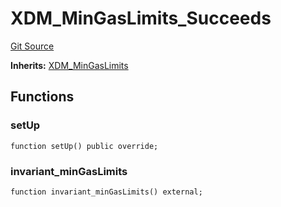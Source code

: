 # XDM_MinGasLimits_Succeeds
[Git Source](https://github.com/ethereum-optimism/optimism/blob/f7b73857601914eeea6fc4c1ba46ae99ca744d97/contracts/test/invariants/CrossDomainMessenger.t.sol)

**Inherits:**
[XDM_MinGasLimits](/contracts/test/invariants/CrossDomainMessenger.t.sol/contract.XDM_MinGasLimits.md)


## Functions
### setUp


```solidity
function setUp() public override;
```

### invariant_minGasLimits


```solidity
function invariant_minGasLimits() external;
```

